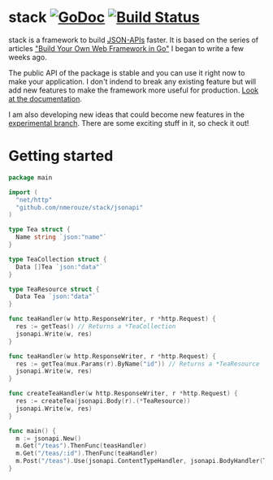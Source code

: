 # stack [![GoDoc](https://godoc.org/github.com/nmerouze/stack?status.png)](https://godoc.org/github.com/nmerouze/stack/jsonapi) [![Build Status](https://travis-ci.org/nmerouze/stack.svg?branch=master)](https://travis-ci.org/nmerouze/stack)


stack is a framework to build [JSON-APIs](http://jsonapi.org) faster. It is based on the series of articles ["Build Your Own Web Framework in Go"](http://nicolasmerouze.com/build-web-framework-golang/) I began to write a few weeks ago.

The public API of the package is stable and you can use it right now to make your application. I don't indend to break any existing feature but will add new features to make the framework more useful for production. [Look at the documentation](http://godoc.org/github.com/nmerouze/stack/jsonapi).

I am also developing new ideas that could become new features in the [experimental branch](https://github.com/nmerouze/stack/tree/experimental). There are some exciting stuff in it, so check it out!

# Getting started

``` go
package main

import (
  "net/http"
  "github.com/nmerouze/stack/jsonapi"
)

type Tea struct {
  Name string `json:"name"`
}

type TeaCollection struct {
  Data []Tea `json:"data"`  
}

type TeaResource struct {
  Data Tea `json:"data"`  
}

func teaHandler(w http.ResponseWriter, r *http.Request) {
  res := getTeas() // Returns a *TeaCollection
  jsonapi.Write(w, res)  
}

func teaHandler(w http.ResponseWriter, r *http.Request) {
  res := getTea(mux.Params(r).ByName("id")) // Returns a *TeaResource
  jsonapi.Write(w, res)  
}

func createTeaHandler(w http.ResponseWriter, r *http.Request) {
  res := createTea(jsonapi.Body(r).(*TeaResource))
  jsonapi.Write(w, res)
}

func main() {
  m := jsonapi.New()
  m.Get("/teas").ThenFunc(teasHandler)
  m.Get("/teas/:id").ThenFunc(teaHandler)
  m.Post("/teas").Use(jsonapi.ContentTypeHandler, jsonapi.BodyHandler(TeaResource{})).ThenFunc(createTeaHandler)
}
```